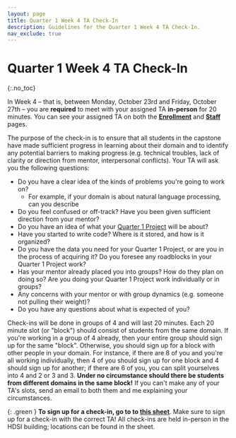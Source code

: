 ```yaml
---
layout: page
title: Quarter 1 Week 4 TA Check-In
description: Guidelines for the Quarter 1 Week 4 TA Check-In.
nav_exclude: true
---
```


# Quarter 1 Week 4 TA Check-In
{:.no_toc}

In Week 4 – that is, between Monday, October 23rd and Friday, October 27th – you are **required** to meet with your assigned TA **in-person** for 20 minutes. You can see your assigned TA on both the [**Enrollment**](https://dsc-capstone.org/enrollment) and [**Staff**](../../../staff) pages.

The purpose of the check-in is to ensure that all students in the capstone have made sufficient progress in learning about their domain and to identify any potential barriers to making progress (e.g. technical troubles, lack of clarity or direction from mentor, interpersonal conflicts). Your TA will ask you the following questions:

- Do you have a clear idea of the kinds of problems you're going to work on?
  - For example, if your domain is about natural language processing, can you describe
- Do you feel confused or off-track? Have you been given sufficient direction from your mentor?
- Do you have an idea of what your [Quarter 1 Project](../q1) will be about?
- Have you started to write code? Where is it stored, and how is it organized?
- Do you have the data you need for your Quarter 1 Project, or are you in the process of acquiring it? Do you foresee any roadblocks in your Quarter 1 Project work?
- Has your mentor already placed you into groups? How do they plan on doing so? Are you doing your Quarter 1 Project work individually or in groups?
- Any concerns with your mentor or with group dynamics (e.g. someone not pulling their weight)?
- Do you have any questions about what is expected of you?

Check-ins will be done in groups of 4 and will last 20 minutes. Each 20 minute slot (or "block") should consist of students from the same domain. If you're working in a group of 4 already, then your entire group should sign up for the same "block". Otherwise, you should sign up for a block with other people in your domain. For instance, if there are 8 of you and you're all working individually, then 4 of you should sign up for one block and 4 should sign up for another; if there are 6 of you, you can split yourselves into 4 and 2 or 3 and 3. **Under no circumstance should there be students from different domains in the same block!** If you can't make any of your TA's slots, send an email to both them and me explaining your circumstances.

{: .green }
**To sign up for a check-in, go to to [this sheet](https://docs.google.com/spreadsheets/d/1pkzm1qgnR5MbOsOyJOgj0C3qVXXs6Xw2RQ3a18o0DZ4/edit#gid=0)**. Make sure to sign up for a check-in with the correct TA! All check-ins are held in-person in the HDSI building; locations can be found in the sheet.


